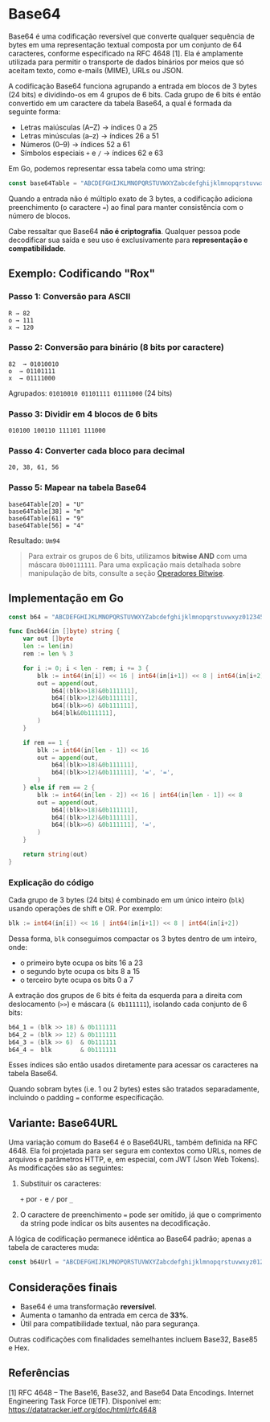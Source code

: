# Base64

Base64 é uma codificação reversível que converte qualquer sequência de bytes em uma representação textual composta por um conjunto de 64 caracteres, conforme especificado na RFC 4648 [1]. Ela é amplamente utilizada para permitir o transporte de dados binários por meios que só aceitam texto, como e-mails (MIME), URLs ou JSON.

A codificação Base64 funciona agrupando a entrada em blocos de 3 bytes (24 bits) e dividindo-os em 4 grupos de 6 bits. Cada grupo de 6 bits é então convertido em um caractere da tabela Base64, a qual é formada da seguinte forma:

- Letras maiúsculas (A–Z) → índices 0 a 25
- Letras minúsculas (a–z) → índices 26 a 51
- Números (0–9) → índices 52 a 61
- Símbolos especiais `+` e `/` → índices 62 e 63

Em Go, podemos representar essa tabela como uma string:

```go
const base64Table = "ABCDEFGHIJKLMNOPQRSTUVWXYZabcdefghijklmnopqrstuvwxyz0123456789+/"
```

Quando a entrada não é múltiplo exato de 3 bytes, a codificação adiciona preenchimento (o caractere `=`) ao final para manter consistência com o número de blocos.

Cabe ressaltar que Base64 **não é criptografia**. Qualquer pessoa pode decodificar sua saída e seu uso é exclusivamente para **representação e compatibilidade**.

## Exemplo: Codificando "Rox"

### Passo 1: Conversão para ASCII
```
R → 82
o → 111
x → 120
```

### Passo 2: Conversão para binário (8 bits por caractere)
```
82  → 01010010
o  → 01101111
x  → 01111000
```

Agrupados: `01010010 01101111 01111000` (24 bits)

### Passo 3: Dividir em 4 blocos de 6 bits

```
010100 100110 111101 111000
```

### Passo 4: Converter cada bloco para decimal

```
20, 38, 61, 56
```

### Passo 5: Mapear na tabela Base64

```
base64Table[20] = "U"
base64Table[38] = "m"
base64Table[61] = "9"
base64Table[56] = "4"
```

Resultado: `Um94`


> Para extrair os grupos de 6 bits, utilizamos **bitwise AND** com uma máscara `0b00111111`. Para uma explicação mais detalhada sobre manipulação de bits, consulte a seção [Operadores Bitwise](../manipulacao-de-dados/operadores-bitwise.md).


## Implementação em Go

```go
const b64 = "ABCDEFGHIJKLMNOPQRSTUVWXYZabcdefghijklmnopqrstuvwxyz0123456789+/"

func Encb64(in []byte) string {
    var out []byte
    len := len(in)
    rem := len % 3

    for i := 0; i < len - rem; i += 3 {
        blk := int64(in[i]) << 16 | int64(in[i+1]) << 8 | int64(in[i+2])
        out = append(out,
            b64[(blk>>18)&0b111111],
            b64[(blk>>12)&0b111111],
            b64[(blk>>6) &0b111111],
            b64[blk&0b111111],
        )
    }

    if rem == 1 {
        blk := int64(in[len - 1]) << 16
        out = append(out,
            b64[(blk>>18)&0b111111],
            b64[(blk>>12)&0b111111], '=', '=',
        )
    } else if rem == 2 {
        blk := int64(in[len - 2]) << 16 | int64(in[len - 1]) << 8
        out = append(out,
            b64[(blk>>18)&0b111111],
            b64[(blk>>12)&0b111111],
            b64[(blk>>6) &0b111111], '=',
        )
    }

    return string(out)
}
```

### Explicação do código

Cada grupo de 3 bytes (24 bits) é combinado em um único inteiro (`blk`) usando operações de shift e OR. Por exemplo:

```go
blk := int64(in[i]) << 16 | int64(in[i+1]) << 8 | int64(in[i+2])
```

Dessa forma, `blk` conseguimos compactar os 3 bytes dentro de um inteiro, onde:
- o primeiro byte ocupa os bits 16 a 23
- o segundo byte ocupa os bits 8 a 15
- o terceiro byte ocupa os bits 0 a 7

A extração dos grupos de 6 bits é feita da esquerda para a direita com deslocamento (`>>`) e máscara (`& 0b111111`), isolando cada conjunto de 6 bits:

```go
b64_1 = (blk >> 18) & 0b111111
b64_2 = (blk >> 12) & 0b111111
b64_3 = (blk >> 6)  & 0b111111
b64_4 =  blk        & 0b111111
```

Esses índices são então usados diretamente para acessar os caracteres na tabela Base64.

Quando sobram bytes (i.e. 1 ou 2 bytes) estes são tratados separadamente, incluindo o padding `=` conforme especificação.

## Variante: Base64URL

Uma variação comum do Base64 é o Base64URL, também definida na RFC 4648. Ela foi projetada para ser segura em contextos como URLs, nomes de arquivos e parâmetros HTTP, e, em especial, com JWT (Json Web Tokens). As modificações são as seguintes: 

1) Substituir os caracteres:

    `+` por `-` e `/` por `_`

2) O caractere de preenchimento `=` pode ser omitido, já que o comprimento da string pode indicar os bits ausentes na decodificação.

A lógica de codificação permanece idêntica ao Base64 padrão; apenas a tabela de caracteres muda:

```go
const b64Url = "ABCDEFGHIJKLMNOPQRSTUVWXYZabcdefghijklmnopqrstuvwxyz0123456789-_"
```


## Considerações finais

- Base64 é uma transformação **reversível**.
- Aumenta o tamanho da entrada em cerca de **33%**.
- Útil para compatibilidade textual, não para segurança.

Outras codificações com finalidades semelhantes incluem Base32, Base85 e Hex.



## Referências

[1] RFC 4648 – The Base16, Base32, and Base64 Data Encodings. Internet Engineering Task Force (IETF). Disponível em: https://datatracker.ietf.org/doc/html/rfc4648

